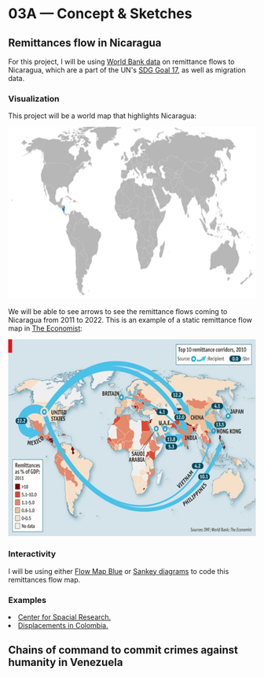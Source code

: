 # 03A — Concept & Sketches

## Remittances flow in Nicaragua

For this project, I will be using <a href="https://docs.google.com/spreadsheets/d/1OwVNWkA1BWKMijR12AdXpSLjrI0v__B-/edit#gid=733572361">World Bank data</a> on remittance flows to Nicaragua, which are a part of the UN's <a href="https://datatopics.worldbank.org/sdgatlas/goal-17-partnerships-for-the-goals/">SDG Goal 17</a>, as well as migration data.

### Visualization

This project will be a world map that highlights Nicaragua:

<img src="https://github.com/ibonnet/majorstudio1/blob/71a5795cc61316773c21ba78c3f0fe9ec16bab5b/Lab03/03A-Concept&Sketches/WorldMapNicaragua.png" height="350">

We will be able to see arrows to see the remittance flows coming to Nicaragua from 2011 to 2022. This is an example of a static remittance flow map in <a href="https://www.economist.com/finance-and-economics/2012/04/28/new-rivers-of-gold">The Economist</a>:

<img src="https://github.com/ibonnet/majorstudio1/blob/2f11e57a3e9c2f743608ab105943caf4595f8354/Lab03/03A-Concept&Sketches/TheEconomistExample.jpg" height="400">

### Interactivity

I will be using either <a href="https://flowmap.blue/">Flow Map Blue</a> or <a href="https://datavizproject.com/data-type/flow-map/#:~:text=Flow%20Maps%20in%20cartography%20can,the%20connections%20shows%20the%20quantity">Sankey diagrams</a> to code this remittances flow map.

### Examples

<li><a href="https://c4sr.columbia.edu/csr-home/#!/about">Center for Spacial Research.</a></li>
<li><a href="https://colombia.c4sr.columbia.edu/applications/animation.html">Displacements in Colombia.</a></li>

## Chains of command to commit crimes against humanity in Venezuela


